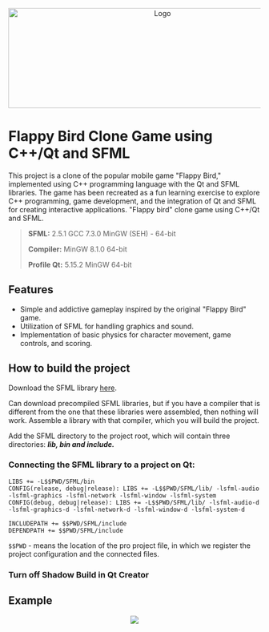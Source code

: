 
<p align="center">
  <a href="https://github.com/imitatehappiness/QtFlappyBirdSFML">
    <img src="https://cdn.worldvectorlogo.com/logos/flappy-bird.svg" alt="Logo" width="600" height="200">  
  </a>

  
  <h3 align="center"></h3>
</p>

# Flappy Bird Clone Game using C++/Qt and SFML

This project is a clone of the popular mobile game "Flappy Bird," implemented using C++ programming language with the Qt and SFML libraries. The game has been recreated as a fun learning exercise to explore C++ programming, game development, and the integration of Qt and SFML for creating interactive applications.
"Flappy bird" clone game using C++/Qt and SFML.

>**SFML:**  2.5.1 GCC 7.3.0 MinGW (SEH) - 64-bit
>
>**Compiler:**  MinGW 8.1.0 64-bit
>
>**Profile Qt:**  5.15.2 MinGW 64-bit

## Features
+ Simple and addictive gameplay inspired by the original "Flappy Bird" game.
+ Utilization of SFML for handling graphics and sound.
+ Implementation of basic physics for character movement, game controls, and scoring.

## How to build the project

Download the SFML library [here](https://www.sfml-dev.org/).

Can download precompiled SFML libraries, but if you have a compiler that is different from the one that these libraries were assembled, then nothing will work.  Assemble a library with that compiler, which you will build the project.

Add the SFML directory to the project root, which will contain three directories: ***lib, bin and include.***

### Connecting the SFML library to a project on Qt:
```
LIBS += -L$$PWD/SFML/bin
CONFIG(release, debug|release): LIBS += -L$$PWD/SFML/lib/ -lsfml-audio -lsfml-graphics -lsfml-network -lsfml-window -lsfml-system
CONFIG(debug, debug|release): LIBS += -L$$PWD/SFML/lib/ -lsfml-audio-d -lsfml-graphics-d -lsfml-network-d -lsfml-window-d -lsfml-system-d

INCLUDEPATH += $$PWD/SFML/include
DEPENDPATH += $$PWD/SFML/include
```

```$$PWD``` - means the location of the pro project file, in which we register the project configuration and the connected files. 

### Turn off Shadow Build in Qt Creator

## Example
<p align="center">
  <img src="https://user-images.githubusercontent.com/79199956/217288394-d9f0beb4-1079-4283-9d8b-180487abe39b.gif" />
</p>




